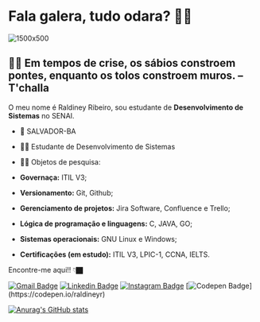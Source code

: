 
# Fala galera, tudo odara? 👋🏿 
![1500x500](https://user-images.githubusercontent.com/64384382/114404388-078f1680-9b7c-11eb-871f-990606ca2e61.jpg)
##  🧘🏿‍ Em tempos de crise, os sábios constroem pontes, enquanto os tolos constroem muros. – T'challa 


O meu nome é Raldiney Ribeiro, sou estudante de **Desenvolvimento de Sistemas** no SENAI.

- 📍 SALVADOR-BA
- 🧔🏾 Estudante de Desenvolvimento de Sistemas
- ✍🏿 Objetos de pesquisa:

- **Governaça:** ITIL V3;
- **Versionamento:** Git, Github;
- **Gerenciamento de projetos:** Jira Software, Confluence e Trello;   
- **Lógica de programação e linguagens:** C, JAVA, GO;
- **Sistemas operacionais:** GNU Linux e Windows;
- **Certificações (em estudo):** ITIL V3, LPIC-1, CCNA, IELTS.


Encontre-me aqui!!  👇🏿

[![Gmail Badge](https://img.shields.io/badge/-raldineyr@gmail.com-DEB887?style=flat-square&logo=Gmail&logoColor=white&link=mailto:raldineyr@gmail.com)](mailto:raldineyr@gmail.com)
[![Linkedin Badge](https://img.shields.io/badge/-LinkedIn-CD853F?style=flat-square&logo=Linkedin&logoColor=white&link=https://www.linkedin.com/in/raldineyr/)](https://www.linkedin.com/in/raldineyr/) [![Instagram Badge](https://img.shields.io/badge/-Instagram-A0522D?style=flat-square&logo=Instagram&logoColor=white&link=https://www.instagram.com/raldineyr/)](https://www.instagram.com/raldineyr/) [![Codepen Badge](https://img.shields.io/badge/-Codepen-black?style=flat-square&logo=Codepen&logoColor=white&link=[https://codepen.io/raldineyr](https://codepen.io/raldineyr))](https://codepen.io/raldineyr)


[![Anurag's GitHub stats](https://github-readme-stats.vercel.app/api?username=raldineyr)](https://github.com/anuraghazra/github-readme-stats)











